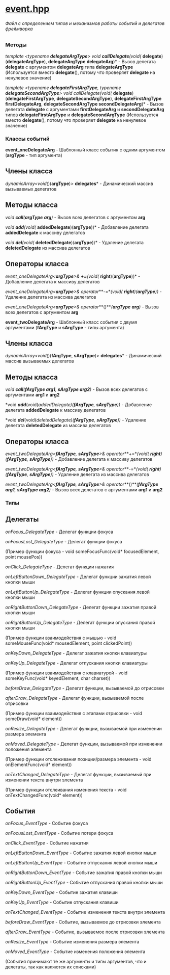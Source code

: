 # [event.hpp](https://github.com/googleplexplex/Console-Presentation-Foundation/blob/master/core/event.hpp)
###### Файл с определением типов и механизмов работы событий и делегатов фреймворка



### Методы

*template <typename **delegateArgType**>
void ***callDelegate***(void(* **delegate**)(**delegateArgType**), **delegateArgType** **delegateArg**)* - Вызов делегата **delegate** с аргументом **delegateArg** типа **delegateArgType** (Используется вместо **delegate**(), потому что проверяет **delegate** на ненулевое значение)

*template <typename **delegateFirstArgType**, typename **delegateSecondArgType**>
void callDelegate(void(* **delegate**)(**delegateFirstArgType**, **delegateSecondArgType**), **delegateFirstArgType firstDelegateArg**, **delegateSecondArgType secondDelegateArg**)* - Вызов делегата **delegate** с аргументами **firstDelegateArg** и **secondDelegateArg** типов **delegateFirstArgType** и **delegateSecondArgType** (Используется вместо **delegate**(), потому что проверяет **delegate** на ненулевое значение)



### Классы событий


****event_oneDelegateArg**** - Шаблонный класс события с одним аргументом (**argType** - тип аргумента)

## Члены класса

*dynamicArray<void(*)(**argType**)> **delegates*** - Динамический массив вызываемых делегатов

## Методы класса

*void ***call***(**argType** **arg**)* - Вызов всех делегатов с аргументом **arg**

*void ***add***(void(* **addedDelegate**)(**argType**))* - Добавление делегата **addedDelegate** к массиву делегатов

*void ***del***(void(* **deletedDelegate**)(**argType**))* - Удаление делегата **deletedDelegate** из массива делегатов

## Операторы класса

*event_oneDelegateArg<**argType**>& ***+=***(void(* **right**)(**argType**))* - Добавление делегата к массиву делегатов

*event_oneDelegateArg<**argType**>& operator***-=***(void(* **right**)(**argType**))* - Удаление делегата из массива делегатов

*event_oneDelegateArg<**argType**>& operator***()***(**argType** **arg**)* - Вызов всех делегатов с аргументом **arg**


****event_twoDelegateArg**** - Шаблонный класс события с двумя аргументами (**fArgType** и **sArgType** - типы аргумента)

## Члены класса

*dynamicArray<void(*)(**fArgType**, **sArgType**)> **delegates*** - Динамический массив вызываемых делегатов

## Методы класса

*void ***call***(**fArgType arg1**, **sArgType arg2**)* - Вызов всех делегатов с аргументами **arg1** и **arg2**

*void ***add***(void(*addedDelegate)(**fArgType**, **sArgType**))* - Добавление делегата **addedDelegate** к массиву делегатов

*void ***del***(void(*deletedDelegate)(**fArgType**, **sArgType**))* - Удаление делегата **deletedDelegate** из массива делегатов

## Операторы класса

*event_twoDelegateArg<**fArgType**, **sArgType**>& operator***+=***(void(* **right**)(**fArgType**, **sArgType**))* - Добавление делегата к массиву делегатов

*event_twoDelegateArg<**fArgType**, **sArgType**>& operator***-=***(void(* **right**)(**fArgType**, **sArgType**))* - Удаление делегата из массива делегатов

*event_twoDelegateArg<**fArgType**, **sArgType**>& operator***()***(**fArgType arg1**, **sArgType arg2**)* - Вызов всех делегатов с аргументами **arg1** и **arg2**



### Типы

## Делегаты

*onFocus_DelegateType* - Делегат функции фокуса

*onFocusLost_DelegateType* - Делегат функции фокуса

(Пример функции фокуса - void someFocusFunc(void* focusedElement, point mousePos))

*onClick_DelegateType* - Делегат функции нажатия

*onLeftButtonDown_DelegateType* - Делегат функции зажатия левой кнопки мыши

*onLeftButtonUp_DelegateType* - Делегат функции опускания левой кнопки мыши

*onRightButtonDown_DelegateType* - Делегат функции зажатия правой кнопки мыши

*onRightButtonUp_DelegateType* - Делегат функции опускания правой кнопки мыши

(Пример функции взаимодействия с мышью - void someMouseFunc(void* mousedElement, point clickedPoint))

*onKeyDown_DelegateType* - Делегат зажатия кнопки клавиатуры

*onKeyUp_DelegateType* - Делегат отпускания кнопки клавиатуры

(Пример функции взаимодействия с клавиатурой - void someKeyFunc(void* keyedElement, char charset))

*beforeDraw_DelegateType* - Делегат функции, вызываемой до отрисовки

*afterDraw_DelegateType* - Делегат функции, вызываемой после отрисовки

(Пример функции взаимодействия с этапами отрисовки - void someDraw(void* element))

*onResize_DelegateType* - Делегат функции, вызываемой при изменении размера элемента

*onMoved_DelegateType* - Делегат функции, вызываемой при изменении положения элемента

(Пример функции отслеживания позиции/размера элемента - void onElementFunc(void* element))

*onTextChanged_DelegateType* - Делегат функции, вызываемый при изменении текста внутри элемента

(Пример функции отслеивания изменения текста - void onTextChangedFunc(void* element))

## События

*onFocus_EventType* - Событие фокуса

*onFocusLost_EventType* - Событие потери фокуса

*onClick_EventType* - Событие нажатия

*onLeftButtonDown_EventType* - Событие зажатия левой кнопки мыши

*onLeftButtonUp_EventType* - Событие отпускания левой кнопки мыши

*onRightButtonDown_EventType* - Событие зажатия правой кнопки мыши

*onRightButtonUp_EventType* - Событие отпускания правой кнопки мыши

*onKeyDown_EventType* - Событие зажатия клавиши

*onKeyUp_EventType* - Событие отпускания клавиши

*onTextChanged_EventType* - Событие изменения текста внутри элемента

*beforeDraw_EventType* - Событие, вызываемое до отрисовки элемента

*afterDraw_EventType* - Событие, вызываемое после отрисовки элемента

*onResize_EventType* - Событие изменения размера элемента

*onMoved_EventType* - Событие изменения положения элемента

(События принимают те же аргументы и типы аргументов, что и делегаты, так как являются их списками)